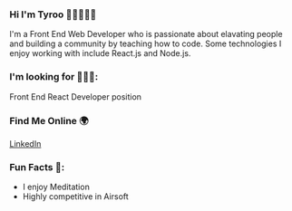 ### Hi I'm Tyroo 👋🏾👨🏽‍💻
I'm a Front End Web Developer who is passionate about elavating people and building a community by teaching how to code. Some technologies I enjoy working with include React.js and Node.js.

### I'm looking for 🕵🏽‍♂️:
Front End React Developer position

### Find Me Online 🌍
[LinkedIn](https://www.linkedin.com/in/tyroowest/)

### Fun Facts 🤪:
- I enjoy Meditation
- Highly competitive in Airsoft

